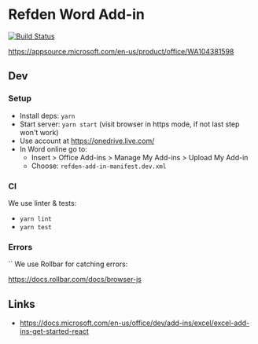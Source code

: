 # Refden Word Add-in

[![Build Status](https://travis-ci.org/Refden/refden-addin.svg?branch=master)](https://travis-ci.org/Refden/refden-extension)


https://appsource.microsoft.com/en-us/product/office/WA104381598

## Dev

### Setup

- Install deps: `yarn`
- Start server: `yarn start` (visit browser in https mode, if not last step won't work)
- Use account at https://onedrive.live.com/
- In Word online go to: 
     - Insert > Office Add-ins > Manage My Add-ins > Upload My Add-in
     - Choose: `refden-add-in-manifest.dev.xml`
     
### CI

We use linter & tests:

- `yarn lint`
- `yarn test`

### Errors
``
We use Rollbar for catching errors:

https://docs.rollbar.com/docs/browser-js

## Links

- https://docs.microsoft.com/en-us/office/dev/add-ins/excel/excel-add-ins-get-started-react
